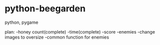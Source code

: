 # python-beegarden
python, pygame

plan:
  -honey count(complete)
  -time(complete)
  -score
  -enemies
  -change images to oversize
  -common function for enemies